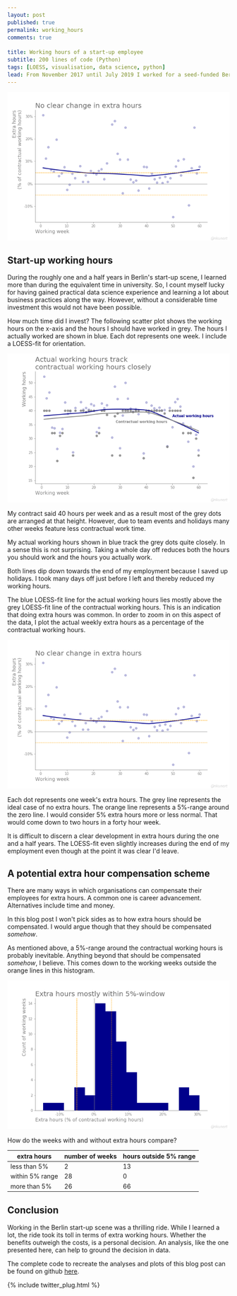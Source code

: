```yaml
---
layout: post
published: true
permalink: working_hours
comments: true

title: Working hours of a start-up employee
subtitle: 200 lines of code (Python)
tags: [LOESS, visualisation, data science, python]
lead: From November 2017 until July 2019 I worked for a seed-funded Berlin start-up. During most of this time I tracked my working hours. In this post I analyse these data.
---
```


![Development of extra hours during one and a half years](https://raw.githubusercontent.com/rikunert/working_hours/master/extra_hours_scatter.png "Development of extra hours during one and a half years")

<!--excerpt-->

## Start-up working hours

During the roughly one and a half years in Berlin's start-up scene, I learned more than during the equivalent time in university.
So, I count myself lucky for having gained practical data science experience and learning a lot about business practices along the way.
However, without a considerable time investment this would not have been possible.

How much time did I invest?
The following scatter plot shows the working hours on the x-axis and the hours I should have worked in grey.
The hours I actually worked are shown in blue.
Each dot represents one week.
I include a LOESS-fit for orientation.

![Development of working hours during one and a half years](https://raw.githubusercontent.com/rikunert/working_hours/master/working_hours_scatter.png "Development of working hours during one and a half years")

My contract said 40 hours per week and as a result most of the grey dots are arranged at that height.
However, due to team events and holidays many other weeks feature less contractual work time.

My actual working hours shown in blue track the grey dots quite closely.
In a sense this is not surprising. Taking a whole day off reduces both the hours you should work and the hours you actually work.

Both lines dip down towards the end of my employment because I saved up holidays.
I took many days off just before I left and thereby reduced my working hours.

The blue LOESS-fit line for the actual working hours lies mostly above the grey LOESS-fit line of the contractual working hours.
This is an indication that doing extra hours was common.
In order to zoom in on this aspect of the data, I plot the actual weekly extra hours as a percentage of the contractual working hours.

![Development of extra hours during one and a half years](https://raw.githubusercontent.com/rikunert/working_hours/master/extra_hours_scatter.png "Development of extra hours during one and a half years")

Each dot represents one week's extra hours.
The grey line represents the ideal case of no extra hours.
The orange line represents a 5%-range around the zero line.
I would consider 5% extra hours more or less normal. That would come down to two hours in a forty hour week.

It is difficult to discern a clear development in extra hours during the one and a half years.
The LOESS-fit even slightly increases during the end of my employment even though at the point it was clear I'd leave.

## A potential extra hour compensation scheme

There are many ways in which organisations can compensate their employees for extra hours.
A common one is career advancement.
Alternatives include time and money.

In this blog post I won't pick sides as to how extra hours should be compensated.
I would argue though that they should be compensated *somehow*.

As mentioned above, a 5%-range around the contractual working hours is probably inevitable.
Anything beyond that should be compensated *somehow*, I believe.
This comes down to the working weeks outside the orange lines in this histogram.

![Histogram of extra hours during one and a half years](https://raw.githubusercontent.com/rikunert/working_hours/master/extra_hours_hist.png "Histogram of extra hours during one and a half years")

How do the weeks with and without extra hours compare?

extra hours | number of weeks | hours outside 5% range
--- | --- | ---
less than 5% | 2 | 13
within 5% range | 28 | 0
more than 5% | 26 | 66

## Conclusion

Working in the Berlin start-up scene was a thrilling ride.
While I learned a lot, the ride took its toll in terms of extra working hours.
Whether the benefits outweigh the costs, is a personal decision.
An analysis, like the one presented here, can help to ground the decision in data.

The complete code to recreate the analyses and plots of this blog post can be found on github [here](https://github.com/rikunert/working_hours).

{% include twitter_plug.html %}

